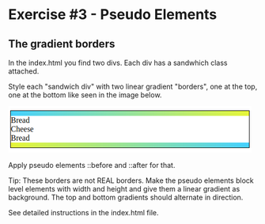 # Exercise #3 - Pseudo Elements

## The gradient borders

In the index.html you find two divs. Each div has a sandwhich class attached.

Style each "sandwich div" with two linear gradient "borders", one at the top, one at the bottom like seen in the image below.

![Preview](./result.png)

Apply pseudo elements ::before and ::after for that.

Tip: These borders are not REAL borders. Make the pseudo elements block level elements with width and height and give them a linear gradient as background. The top and bottom gradients should alternate in direction.

See detailed instructions in the index.html file.
